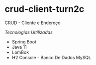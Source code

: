 # crud-client-turn2c

CRUD - Cliente e Endereço


*Tecnologias Ultilizadas*

- Spring Boot
- Java 11
- LomBok
- H2 Console - Banco De Dados MySQL
